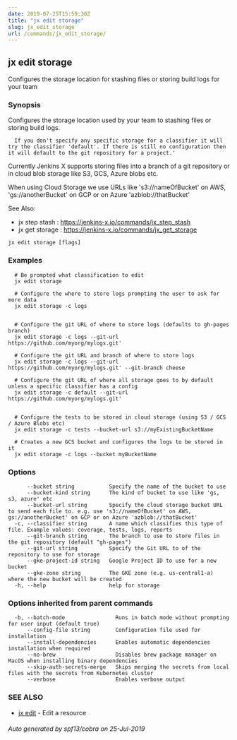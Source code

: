 ```yaml
---
date: 2019-07-25T15:59:38Z
title: "jx edit storage"
slug: jx_edit_storage
url: /commands/jx_edit_storage/
---
```

## jx edit storage

Configures the storage location for stashing files or storing build logs for your team

### Synopsis

Configures the storage location used by your team to stashing files or storing build logs.
  
      If you don't specify any specific storage for a classifier it will try the classifier 'default'. If there is still no configuration then it will default to the git repository for a project.'
  
Currently Jenkins X supports storing files into a branch of a git repository or in cloud blob storage like S3, GCS, Azure blobs etc. 

When using Cloud Storage we use URLs like 's3://nameOfBucket' on AWS, 'gs://anotherBucket' on GCP or on Azure 'azblob://thatBucket' 

See Also: 

  * jx step stash : https://jenkins-x.io/commands/jx_step_stash  
  * jx get storage : https://jenkins-x.io/commands/jx_get_storage

```
jx edit storage [flags]
```

### Examples

```
  # Be prompted what classification to edit
  jx edit storage
  
  # Configure the where to store logs prompting the user to ask for more data
  jx edit storage -c logs
  
  
  # Configure the git URL of where to store logs (defaults to gh-pages branch)
  jx edit storage -c logs --git-url https://github.com/myorg/mylogs.git'
  
  # Configure the git URL and branch of where to store logs
  jx edit storage -c logs --git-url https://github.com/myorg/mylogs.git' --git-branch cheese
  
  # Configure the git URL of where all storage goes to by default unless a specific classifier has a config
  jx edit storage -c default --git-url https://github.com/myorg/mylogs.git'
  
  
  # Configure the tests to be stored in cloud storage (using S3 / GCS / Azure Blobs etc)
  jx edit storage -c tests --bucket-url s3://myExistingBucketName
  
  # Creates a new GCS bucket and configures the logs to be stored in it
  jx edit storage -c logs --bucket myBucketName
```

### Options

```
      --bucket string           Specify the name of the bucket to use
      --bucket-kind string      The kind of bucket to use like 'gs, s3, azure' etc
      --bucket-url string       Specify the cloud storage bucket URL to send each file to. e.g. use 's3://nameOfBucket' on AWS, gs://anotherBucket' on GCP or on Azure 'azblob://thatBucket'
  -c, --classifier string       A name which classifies this type of file. Example values: coverage, tests, logs, reports
      --git-branch string       The branch to use to store files in the git repository (default "gh-pages")
      --git-url string          Specify the Git URL to of the repository to use for storage
      --gke-project-id string   Google Project ID to use for a new bucket
      --gke-zone string         The GKE zone (e.g. us-central1-a) where the new bucket will be created
  -h, --help                    help for storage
```

### Options inherited from parent commands

```
  -b, --batch-mode                Runs in batch mode without prompting for user input (default true)
      --config-file string        Configuration file used for installation
      --install-dependencies      Enables automatic dependencies installation when required
      --no-brew                   Disables brew package manager on MacOS when installing binary dependencies
      --skip-auth-secrets-merge   Skips merging the secrets from local files with the secrets from Kubernetes cluster
      --verbose                   Enables verbose output
```

### SEE ALSO

* [jx edit](/commands/jx_edit/)	 - Edit a resource

###### Auto generated by spf13/cobra on 25-Jul-2019
